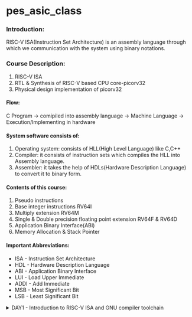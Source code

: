 # pes_asic_class
### Introduction:

RISC-V ISA(Instruction Set Architecture) is an assembly language through which we communication with the system using binary notations.

### Course Description:

1. RISC-V ISA
2. RTL & Synthesis of RISC-V based CPU core-picorv32
3. Physical design implementation of picorv32

#### Flow:

C Program -> comipiled into assembly language -> Machine Language -> Execution/Implementing in hardware

#### System software consists of:
1) Operating system: consists of HLL(High Level Language) like C,C++
2) Compiler: it consists of instruction sets which compiles the HLL into Assembly language.
3) Assembler: it takes the help of HDLs(Hardware Description Language) to convert it to binary form. 


#### Contents of this course:
  1. Pseudo instructions
  2. Base integer instructions RV64I
  3. Multiply extension RV64M
  4. Single & Double precision floating point extension RV64F & RV64D
  5. Application Binary Interface(ABI)
  6. Memory Allocation & Stack Pointer
#### Important Abbreviations:
* ISA - Instruction Set Architecture
* HDL - Hardware Description Language
* ABI - Application Binary Interface
* LUI - Load Upper Immediate
* ADDI - Add Immediate
* MSB - Most Significant Bit
* LSB - Least Significant Bit

<details>

<summary>DAY1 - Introduction to RISC-V ISA and GNU compiler toolchain</summary>
<details>
  <summary>SK2</summary>
  <details>
    <summary>LAB1</summary>  
  
Write a C program to calculate sum of numbers from 1 to n.

* **Compiling using C**

![lab1](https://github.com/NishitaNJ/pes_asic_class/assets/142140741/dc061fd3-aa77-43b7-a895-ec8ad269d913)

leafpad - It is a simple open source text editor fot Linux similar to Notepad in Windows

![sumncode](https://github.com/NishitaNJ/pes_asic_class/assets/142140741/da0e7ecf-0612-4790-b80f-cfb5616e346a)

  </details>
<details>
  <summary>LAB2</summary>
  
* **Compile using RISC-V simulator**

`riscv64-unknown-elf-gcc -O1 -mabi=lp64 -march=rv64i -o sumn.o sumn.c`  
  -O1 : This is an optimization flag that tells the compiler to optimize the generated code for performance. -O1 flag is a moderate level of optimization. 

![lab2](https://github.com/NishitaNJ/pes_asic_class/assets/142140741/a172e2a2-2405-456f-8f67-1b23f2a474c2)

* **Optimization results when used -O1 optimization flag:**
![O1](https://github.com/NishitaNJ/pes_asic_class/assets/142140741/df255613-656e-4fbe-81cf-921391344ed1)

`riscv64-unknown-elf-gcc -Ofast -mabi=lp64 -march=rv64i -o sumn.o sumn.c`

  -Ofast : This is an optimization flag that specifies aggressive optimization settings for the generated code.
    
![Ofast](https://github.com/NishitaNJ/pes_asic_class/assets/142140741/d2996d6d-c839-433d-af08-252c7ecc510f)

* **Optimization results when used -Ofast optimization flag:**
![Ofast2](https://github.com/NishitaNJ/pes_asic_class/assets/142140741/ad7c893e-684a-4c38-83a6-3d23e7f02da3)

</details>
<details>
  <summary>LAB3</summary>
  
* **Spike simulation**

  *Spike is a RISC-V ISA (Instruction Set Architecture) simulator designed to simulate RISC-V processors at various privilege levels. It's often used for development, debugging, and testing of RISC-V software without requiring actual hardware.*

`spike pk sumn.o`

-> spike: This command is used to invoke the spike simulator.

  -> pk: The proxy kernel is a small, simple kernel that serves as an interface between user level software and the simulator.

![spike](https://github.com/NishitaNJ/pes_asic_class/assets/142140741/69bcb558-0c87-40a6-b072-8c6d00585288)

* **Debugging using Spike**

 *Debugging using Spike involves using the Spike simulator, along with GDB(GNU Debugger), to analyze and troubleshoot issues in RISC-V software*

 `spike -d pk sumn.o`
 
  -> -d : This flag enables the debug mode in Spike.
![debug](https://github.com/NishitaNJ/pes_asic_class/assets/142140741/4a2d1c24-3c99-4417-95f5-e697ee1fa4fb)


![debug2](https://github.com/NishitaNJ/pes_asic_class/assets/142140741/82dcd3ce-d026-40ac-bb54-fc85917bd691)

</details>
</details>
<details>
  <summary>SK3</summary>
  <details>
    <summary>LAB1</summary>
  
* **64-bit Number System for Unsigned Numbers:**
  + In this session we learn about conversion from decimal to binary representation.
  + In terms of RISC-V, the entire 64-bit number is called DOUBLEWORD.
  + 8bits -> byte ; 4bytes -> word ; 8bytes or 2words -> Doubleword
  + RISC-V doubleword can represent '0' to '(2<sup>64</sup> -1)' unsigned numbers or positive numbers.
</details>
<details>
  <summary>LAB2</summary>

* **64-bit Number System for Signed Numbers:**
  + Representing negative numbers using two's compliment representation.
  + Representation:
    - First write the number in its binary form
    - find the two's compliment of this number by inverting it and adding 1 to it.
    - you will get the required result.
  + For positive numbers, MSB - '0'
  + For negative numbers, MSB - '1'
  + Positive numbers range from '0' to '(2<sup>63</sup> -1)'
  + Negative numbers range from '-1' to '(-2<sup>63</sup>)'
  + Instructions which operate on these numbers are called Base Integer Instructions (RV64I)
</details>

<details>
  <summary>LAB3</summary>
  
* **Getting the highest unsigned number:**

![highestunsign](https://github.com/NishitaNJ/pes_asic_class/assets/142140741/8d1aee5d-24fe-4d5e-8d05-b1f7d07697af)

`vim unsigned.c` 
This command opens the vim text editor to create a file named unsigned.c for editing.

`riscv64-unknown-elf-gcc -Ofast -mabt=lp64 -march=rv64t -o unsigned.o unsigned.c`
This command compiles the source file using the RISC-V GCC Compiler.

![unsigncode](https://github.com/NishitaNJ/pes_asic_class/assets/142140741/2ec49af7-268a-46b2-9cd1-fabca10b5afc)

In this code:
  + We use the 'pow' function from the 'math.h' library to calculate the maximum values for unsigned long long int.
  + `unsigned long long int` is a data type in the C programming language that represents an integer value with extended range and no sign.
  + llu: The llu portion indicates that the argument provided to the function is an unsigned long long int. The l signifies a long integer, and lu indicates that it's an unsigned long integer.

* **Verifying if it is the highest unsigned number value:**

For verifying this we give a number higher than 64bit. Here in this example we are considering 125.

![high64code](https://github.com/NishitaNJ/pes_asic_class/assets/142140741/a4a0718f-57e0-4d8f-9960-30452289746b)

![high64](https://github.com/NishitaNJ/pes_asic_class/assets/142140741/36224727-516a-45df-92fc-911f6861aa2c)

We are using `spike pk unsigned.c` for simulation.
  From the results we can observe that we are getting the same value as the previous example of 64bit. Hence it is the highest number.

* **To check for a value lesser than 64bits:**

![low64code](https://github.com/NishitaNJ/pes_asic_class/assets/142140741/a499670c-2651-486e-bac2-2d290694ec35)

  + To verify this we have considered a value lesser than 64bit. Here in this example it is 20.

![low64](https://github.com/NishitaNJ/pes_asic_class/assets/142140741/bd771093-a521-4b48-bcc2-98e7fdf0af7c)

From the obtained result it satisfies that for an unsigned number or positive number if the value is greater than 64 still we get the max value of 64bits only and not higher than that. And for a value less than 64 we get the required result.

* **Checking for unsigned numbers:**

![checkcode](https://github.com/NishitaNJ/pes_asic_class/assets/142140741/2d4bf0bb-7da8-4a4e-9a11-b528652fcfa9)

To check the range of unsigned number we are multiplying it with (-1). `unsigned long long int max = (unsigned long long int)(pow(2, 20) *- 1);`

![check](https://github.com/NishitaNJ/pes_asic_class/assets/142140741/9944d42f-4fc2-48b9-8ee3-6faef3939b86)

We are getting a output as 0 because it is not displaying negative numbers.
  Hence from this we can verify that the range of Unsigned numbers is from '0' to '(2<sup>63</sup> -1)'

* **How to get a negative number:**

To get a negative number remove the term unsigned from the instructions.

![negcode](https://github.com/NishitaNJ/pes_asic_class/assets/142140741/6a59bcfa-9662-43f8-a3dc-d3a7cd0c9122)

![neg](https://github.com/NishitaNJ/pes_asic_class/assets/142140741/9a301dca-2686-4465-bbc3-abf877b5f80d)

Hence from the output we can observe that we are getting a negative result.

* **Getting the highest and lowest signed numbers:**

![signedcode](https://github.com/NishitaNJ/pes_asic_class/assets/142140741/4871e00a-533d-4e49-b24c-bb7c06ac876d)

  + lld: The lld portion indicates that the argument provided to the function is a long long int. The l signifies a long integer, and ld indicates that it's a signed long integer.

![signed](https://github.com/NishitaNJ/pes_asic_class/assets/142140741/16c3445e-c0e5-462d-af9e-736e60555415)

+ From this output we can observe that we are not getting the exact highest and lowest values of signed number.
+ Using `(int)(pow(2, 63) * -1)`:
  In this approach, we are calculating the negative value by multiplying -1 with the result of pow(2, 63). However, this calculation involves floating-point arithmetic, which can lead to imprecise results for very large integers due to the limitations of floating-point representation. This can result in incorrect values, especially when dealing with large exponents like 2<sup>63</sup>.

* **Debugging the above code:**

![correctcode](https://github.com/NishitaNJ/pes_asic_class/assets/142140741/f2782b40-cfd3-4659-850f-af0c91b6287f)

  + Using `(int)(-pow(2, 63))`:
  In this approach, we are directly calculating the negative value by using the '-' operator with the result of pow(2, 63). While this also involves     floating-point arithmetic, the '-' operation is applied after the pow function calculates the result.

![correctsign](https://github.com/NishitaNJ/pes_asic_class/assets/142140741/e36d8e8a-5351-485b-a3c3-c8faddaef8e0)

Hence by correcting the previous code we obtained the required result. i.e. the highest and lowest values of signed numbers.

</details>
</details>
</details>






